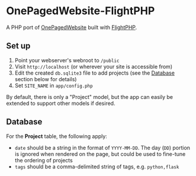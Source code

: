 OnePagedWebsite-FlightPHP
=========================

A PHP port of [OnePagedWebsite](https://github.com/ipavl/OnePagedWebsite-jinja) built with [FlightPHP](http://flightphp.com/).

Set up
------

1. Point your webserver's webroot to `/public`
2. Visit `http://localhost` (or wherever your site is accessible from)
3. Edit the created `db.sqlite3` file to add projects (see the [Database](#database) section below for details)
4. Set `SITE_NAME` in `app/config.php`

By default, there is only a "Project" model, but the app can easily be extended to support other models if desired.

Database
--------

For the **Project** table, the following apply:

* `date` should be a string in the format of `YYYY-MM-DD`. The day (`DD`) portion is ignored when rendered on the page, but could be used to fine-tune the ordering of projects
* `tags` should be a comma-delimited string of tags, e.g. `python,flask`
